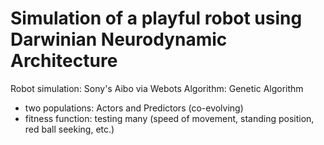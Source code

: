 
# Simulation of a playful robot using Darwinian Neurodynamic Architecture
Robot simulation: Sony's Aibo via Webots
Algorithm: Genetic Algorithm
- two populations: Actors and Predictors (co-evolving)
- fitness function: testing many (speed of movement, standing position, red ball seeking, etc.)

